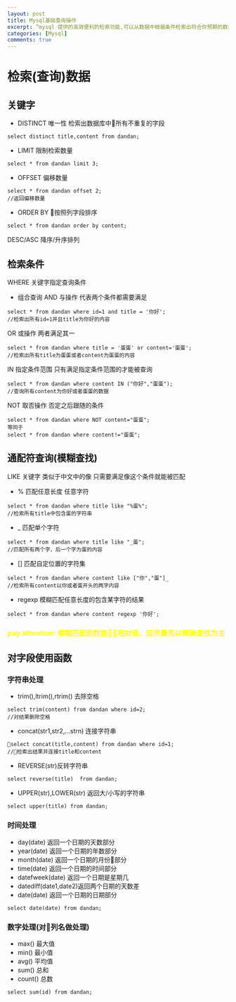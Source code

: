 ```yaml
---
layout: post
title: Mysql基础查询操作
excerpt: “mysql 提供的高效便利的检索功能,可以从数据中根据条件检索出符合你预期的数据，类似于去图书馆告诉管理员，我想要一本中文版，搞笑的小黄书。。。”
categories: [Mysql]
comments: true
---
```


# 检索(查询)数据

## 关键字

* DISTINCT 唯一性
检索出数据库中所有不重复的字段
```
select distinct title,content from dandan;
```
* LIMIT 限制检索数量
```
select * from dandan limit 3;
```
* OFFSET 偏移数量
```
select * from dandan offset 2;
//返回偏移数量
```
* ORDER BY 按照列字段排序
```
select * from dandan order by content;
```
DESC/ASC 降序/升序排列

## 检索条件

WHERE 关键字指定查询条件

* 组合查询
AND 与操作 代表两个条件都需要满足
```
select * from dandan where id=1 and title = '你好';
//检索出所有id=1并且title为你好的内容
```
OR 或操作 两者满足其一
```
select * from dandan where title = '蛋蛋' or content='蛋蛋';
//检索出所有title为蛋蛋或者content为蛋蛋的内容
```
IN 指定条件范围 只有满足指定条件范围的才能被查询
```
select * from dandan where content IN ("你好","蛋蛋");
//查询所有content为你好或者蛋蛋的数据
```
NOT 取否操作 否定之后跟随的条件
```
select * from dandan where NOT content="蛋蛋";
等同于
select * from dandan where content!="蛋蛋";
```

## 通配符查询(模糊查找)

LIKE 关键字 类似于中文中的像 只需要满足像这个条件就能被匹配
* % 匹配任意长度 任意字符
```
select * from dandan where title like "%蛋%";
//检索所有title中包含蛋的字符串
```
* _ 匹配单个字符
```
select * from dandan where title like "_蛋";
//匹配所有两个字，后一个字为蛋的内容
```
* [] 匹配自定位置的字符集
```
select * from dandan where content like ["你","蛋"]_
//检索所有content以你或者蛋开头的两字内容
```
* regexp 模糊匹配任意长度的包含某字符的结果
```
select * from dandan where content regexp '你好';
```


### <font color=yellow>pay attention: 模糊匹配的性能相对低，应尽量先以精确查找为主</font>


## 对字段使用函数

### 字符串处理

* trim(),ltrim(),rtrim() 去除空格
```
select trim(content) from dandan where id=2;
//对结果删除空格
```
* concat(str1,str2,...strn) 连接字符串
```
select concat(title,content) from dandan where id=1;
//检索出结果并连接title和content
```
* REVERSE(str)反转字符串
```
select reverse(title)  from dandan;
```
* UPPER(str),LOWER(str) 返回大/小写的字符串
```
select upper(title) from dandan;
```
### 时间处理
* day(date) 返回一个日期的天数部分
* year(date) 返回一个日期的年数部分
* month(date) 返回一个日期的月份部分
* time(date) 返回一个日期的时间部分
* datefweek(date) 返回一个日期是星期几
* datediff(date1,date2)返回两个日期的天数差
* date(date) 返回一个日期的日期部分
```
select date(date) from dandan;
```

### 数字处理(对列名做处理)
* max() 最大值
* min() 最小值
* avg() 平均值
* sum() 总和
* count() 总数
```
select sum(id) from dandan;
```
